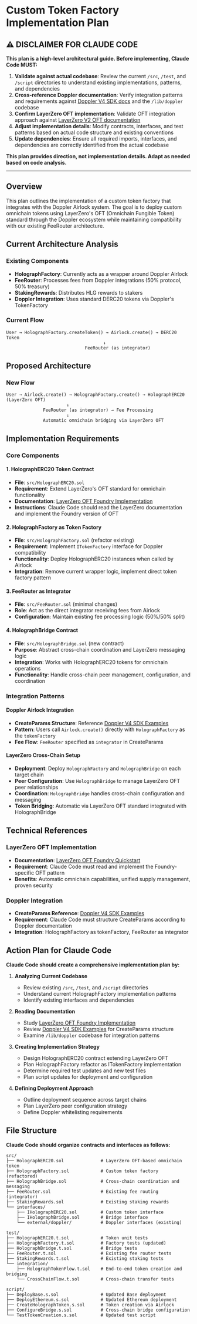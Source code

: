 # Custom Token Factory Implementation Plan

## ⚠️ DISCLAIMER FOR CLAUDE CODE

**This plan is a high-level architectural guide. Before implementing, Claude Code MUST:**

1. **Validate against actual codebase**: Review the current `/src`, `/test`, and `/script` directories to understand existing implementations, patterns, and dependencies
2. **Cross-reference Doppler documentation**: Verify integration patterns and requirements against [Doppler V4 SDK docs](https://docs.doppler.lol/v4-sdk/overview) and the `/lib/doppler` codebase
3. **Confirm LayerZero OFT implementation**: Validate OFT integration approach against [LayerZero V2 OFT documentation](https://docs.layerzero.network/v2/developers/evm/oft/quickstart)
4. **Adjust implementation details**: Modify contracts, interfaces, and test patterns based on actual code structure and existing conventions
5. **Update dependencies**: Ensure all required imports, interfaces, and dependencies are correctly identified from the actual codebase

**This plan provides direction, not implementation details. Adapt as needed based on code analysis.**

---

## Overview

This plan outlines the implementation of a custom token factory that integrates with the Doppler Airlock system. The goal is to deploy custom omnichain tokens using LayerZero's OFT (Omnichain Fungible Token) standard through the Doppler ecosystem while maintaining compatibility with our existing FeeRouter architecture.

## Current Architecture Analysis

### Existing Components

- **HolographFactory**: Currently acts as a wrapper around Doppler Airlock
- **FeeRouter**: Processes fees from Doppler integrations (50% protocol, 50% treasury)
- **StakingRewards**: Distributes HLG rewards to stakers
- **Doppler Integration**: Uses standard DERC20 tokens via Doppler's TokenFactory

### Current Flow

```
User → HolographFactory.createToken() → Airlock.create() → DERC20 Token
                                     ↓
                              FeeRouter (as integrator)
```

## Proposed Architecture

### New Flow

```
User → Airlock.create() → HolographFactory.create() → HolographERC20 (LayerZero OFT)
                       ↓
              FeeRouter (as integrator) → Fee Processing
                       ↓
              Automatic omnichain bridging via LayerZero OFT
```

## Implementation Requirements

### Core Components

#### 1. **HolographERC20 Token Contract**

- **File**: `src/HolographERC20.sol`
- **Requirement**: Extend LayerZero's OFT standard for omnichain functionality
- **Documentation**: [LayerZero OFT Foundry Implementation](https://docs.layerzero.network/v2/developers/evm/oft/quickstart)
- **Instructions**: Claude Code should read the LayerZero documentation and implement the Foundry version of OFT

#### 2. **HolographFactory as Token Factory**

- **File**: `src/HolographFactory.sol` (refactor existing)
- **Requirement**: Implement `ITokenFactory` interface for Doppler compatibility
- **Functionality**: Deploy HolographERC20 instances when called by Airlock
- **Integration**: Remove current wrapper logic, implement direct token factory pattern

#### 3. **FeeRouter as Integrator**

- **File**: `src/FeeRouter.sol` (minimal changes)
- **Role**: Act as the direct integrator receiving fees from Airlock
- **Configuration**: Maintain existing fee processing logic (50%/50% split)

#### 4. **HolographBridge Contract**

- **File**: `src/HolographBridge.sol` (new contract)
- **Purpose**: Abstract cross-chain coordination and LayerZero messaging logic
- **Integration**: Works with HolographERC20 tokens for omnichain operations
- **Functionality**: Handle cross-chain peer management, configuration, and coordination

### Integration Patterns

#### Doppler Airlock Integration

- **CreateParams Structure**: Reference [Doppler V4 SDK Examples](https://docs.doppler.lol/v4-sdk/examples#example-2-no-op-governance-launch-100-locked-liquidity)
- **Pattern**: Users call `Airlock.create()` directly with `HolographFactory` as the `tokenFactory`
- **Fee Flow**: `FeeRouter` specified as `integrator` in CreateParams

#### LayerZero Cross-Chain Setup

- **Deployment**: Deploy `HolographFactory` and `HolographBridge` on each target chain
- **Peer Configuration**: Use `HolographBridge` to manage LayerZero OFT peer relationships
- **Coordination**: `HolographBridge` handles cross-chain configuration and messaging
- **Token Bridging**: Automatic via LayerZero OFT standard integrated with HolographBridge

## Technical References

### LayerZero OFT Implementation

- **Documentation**: [LayerZero OFT Foundry Quickstart](https://docs.layerzero.network/v2/developers/evm/oft/quickstart)
- **Requirement**: Claude Code must read and implement the Foundry-specific OFT pattern
- **Benefits**: Automatic omnichain capabilities, unified supply management, proven security

### Doppler Integration

- **CreateParams Reference**: [Doppler V4 SDK Examples](https://docs.doppler.lol/v4-sdk/examples#example-2-no-op-governance-launch-100-locked-liquidity)
- **Requirement**: Claude Code must structure CreateParams according to Doppler documentation
- **Integration**: HolographFactory as tokenFactory, FeeRouter as integrator

## Action Plan for Claude Code

**Claude Code should create a comprehensive implementation plan by:**

1. **Analyzing Current Codebase**
   - Review existing `/src`, `/test`, and `/script` directories
   - Understand current HolographFactory implementation patterns
   - Identify existing interfaces and dependencies

2. **Reading Documentation**
   - Study [LayerZero OFT Foundry Implementation](https://docs.layerzero.network/v2/developers/evm/oft/quickstart)
   - Review [Doppler V4 SDK Examples](https://docs.doppler.lol/v4-sdk/examples#example-2-no-op-governance-launch-100-locked-liquidity) for CreateParams structure
   - Examine `/lib/doppler` codebase for integration patterns

3. **Creating Implementation Strategy**
   - Design HolographERC20 contract extending LayerZero OFT
   - Plan HolographFactory refactor as ITokenFactory implementation
   - Determine required test updates and new test files
   - Plan script updates for deployment and configuration

4. **Defining Deployment Approach**
   - Outline deployment sequence across target chains
   - Plan LayerZero peer configuration strategy
   - Define Doppler whitelisting requirements

## File Structure

**Claude Code should organize contracts and interfaces as follows:**

```
src/
├── HolographERC20.sol              # LayerZero OFT-based omnichain token
├── HolographFactory.sol            # Custom token factory (refactored)
├── HolographBridge.sol             # Cross-chain coordination and messaging
├── FeeRouter.sol                   # Existing fee routing (integrator)
├── StakingRewards.sol              # Existing staking rewards
└── interfaces/
    ├── IHolographERC20.sol         # Custom token interface
    ├── IHolographBridge.sol        # Bridge interface
    └── external/doppler/           # Doppler interfaces (existing)

test/
├── HolographERC20.t.sol            # Token unit tests
├── HolographFactory.t.sol          # Factory tests (updated)
├── HolographBridge.t.sol           # Bridge tests
├── FeeRouter.t.sol                 # Existing fee router tests
├── StakingRewards.t.sol            # Existing staking tests
└── integration/
    ├── HolographTokenFlow.t.sol    # End-to-end token creation and bridging
    └── CrossChainFlow.t.sol        # Cross-chain transfer tests

script/
├── DeployBase.s.sol                # Updated Base deployment
├── DeployEthereum.s.sol            # Updated Ethereum deployment
├── CreateHolographToken.s.sol      # Token creation via Airlock
├── ConfigureBridge.s.sol           # Cross-chain bridge configuration
└── TestTokenCreation.s.sol         # Updated test script
```
